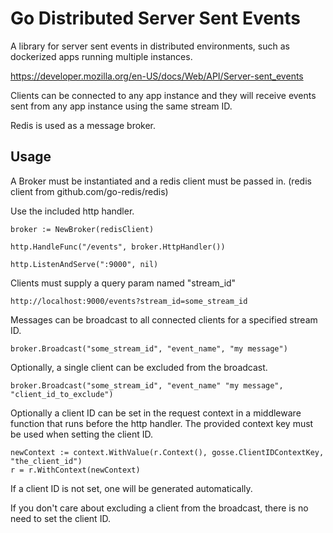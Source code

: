 # Go Distributed Server Sent Events

A library for server sent events in distributed environments, such as dockerized apps running multiple instances.

https://developer.mozilla.org/en-US/docs/Web/API/Server-sent_events

Clients can be connected to any app instance and they will receive events sent from any app instance using the same stream ID.

Redis is used as a message broker.

## Usage

A Broker must be instantiated and a redis client must be passed in. (redis client from github.com/go-redis/redis)

Use the included http handler.

```
broker := NewBroker(redisClient)

http.HandleFunc("/events", broker.HttpHandler())

http.ListenAndServe(":9000", nil)
```

Clients must supply a query param named "stream_id"

```
http://localhost:9000/events?stream_id=some_stream_id
```

Messages can be broadcast to all connected clients for a specified stream ID.

```
broker.Broadcast("some_stream_id", "event_name", "my message")
```

Optionally, a single client can be excluded from the broadcast.

```
broker.Broadcast("some_stream_id", "event_name" "my message", "client_id_to_exclude")
```

Optionally a client ID can be set in the request context in a middleware function that runs before the http handler. The provided context key must be used when setting the client ID.

```
newContext := context.WithValue(r.Context(), gosse.ClientIDContextKey, "the_client_id")
r = r.WithContext(newContext)
```

If a client ID is not set, one will be generated automatically.

If you don't care about excluding a client from the broadcast, there is no need to set the client ID.

